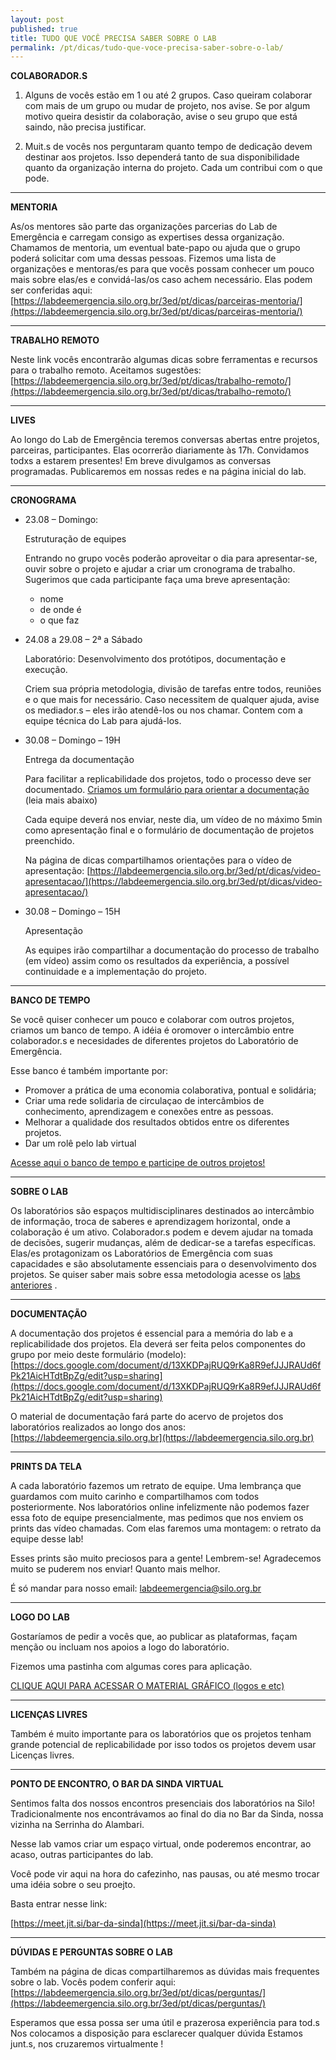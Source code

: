```yaml
---
layout: post
published: true
title: TUDO QUE VOCÊ PRECISA SABER SOBRE O LAB
permalink: /pt/dicas/tudo-que-voce-precisa-saber-sobre-o-lab/
---
```

  

**COLABORADOR.S**

1. Alguns de vocês estão em 1 ou até 2 grupos. Caso queiram colaborar com mais de um grupo ou mudar de projeto, nos avise. Se por algum motivo queira desistir da colaboração, avise o seu grupo que está saindo, não precisa justificar. 

2. Muit.s de vocês nos perguntaram quanto tempo de dedicação devem destinar aos projetos. Isso dependerá tanto de sua disponibilidade quanto da organização interna do projeto. Cada um contribui com o que pode.

---


**MENTORIA**

As/os mentores são parte das organizações parcerias do Lab de Emergência e carregam consigo as expertises dessa organização. Chamamos de mentoria, um eventual bate-papo ou ajuda que o grupo poderá solicitar com uma dessas pessoas. Fizemos uma lista de organizações e mentoras/es para que vocês possam conhecer um pouco mais sobre elas/es e convidá-las/os caso achem necessário. Elas podem ser conferidas aqui: 
[https://labdeemergencia.silo.org.br/3ed/pt/dicas/parceiras-mentoria/](https://labdeemergencia.silo.org.br/3ed/pt/dicas/parceiras-mentoria/)

---

**TRABALHO REMOTO**

Neste link vocês encontrarão algumas dicas sobre ferramentas e recursos para o trabalho remoto. Aceitamos sugestões:
[https://labdeemergencia.silo.org.br/3ed/pt/dicas/trabalho-remoto/](https://labdeemergencia.silo.org.br/3ed/pt/dicas/trabalho-remoto/)

---

**LIVES**

Ao longo do Lab de Emergência teremos conversas abertas entre projetos, parceiras, participantes. Elas ocorrerão diariamente às 17h. Convidamos todxs a estarem presentes! Em breve divulgamos as conversas programadas.
Publicaremos em nossas redes e na página inicial do lab.

---

**CRONOGRAMA** 

* 23.08 – Domingo: 
  
  Estruturação de equipes 
  
  Entrando no grupo vocês poderão aproveitar o dia para apresentar-se, ouvir sobre o projeto e ajudar a criar um cronograma de trabalho. Sugerimos que cada participante faça uma breve apresentação: 
  * nome
  * de onde é
  * o que faz
  
* 24.08 a 29.08 – 2ª a Sábado  
    
  Laboratório: Desenvolvimento dos protótipos, documentação e execução. 
  
  Criem sua própria metodologia, divisão de tarefas entre todos, reuniões e o que mais for necessário. Caso necessitem de qualquer ajuda, avise os mediador.s – eles irão atendê-los ou nos chamar. Contem com a equipe técnica do Lab para ajudá-los. 

* 30.08  – Domingo – 19H
  
  Entrega da documentação  
  
  Para facilitar a replicabilidade dos projetos, todo o processo deve ser documentado. 
  [Criamos um formulário para orientar a documentação](https://docs.google.com/document/d/13XKDPajRUQ9rKa8R9efJJJRAUd6fPk21AicHTdtBpZg/edit?usp=sharing)
  (leia mais abaixo)

  Cada equipe deverá nos enviar, neste dia, um vídeo de no máximo 5min como apresentação final e o formulário de documentação de projetos preenchido. 

  Na página de dicas compartilhamos orientações para o vídeo de apresentação:
  [https://labdeemergencia.silo.org.br/3ed/pt/dicas/video-apresentacao/](https://labdeemergencia.silo.org.br/3ed/pt/dicas/video-apresentacao/)


* 30.08 – Domingo – 15H

  Apresentação

  As equipes irão compartilhar a documentação do processo de trabalho (em vídeo) assim como os resultados da experiência, a possível continuidade e a implementação do projeto.


---

**BANCO DE TEMPO**

Se você quiser conhecer um pouco e colaborar com outros projetos, criamos um banco de tempo.
A idéia é oromover o intercâmbio entre colaborador.s e necesidades de diferentes projetos do Laboratório de Emergência.

Esse banco é também importante por:
* Promover a prática de uma economia colaborativa, pontual e solidária;
* Criar uma rede solidaria de circulaçao de intercâmbios de conhecimento, aprendizagem e conexões entre as pessoas. 
* Melhorar a qualidade dos resultados obtidos entre os diferentes projetos.
* Dar um rolê pelo lab virtual 

[Acesse aqui o banco de tempo e participe de outros projetos!](https://docs.google.com/spreadsheets/d/1njJ8gLE8BcCqNh0nDnBN0UcQuHnYbql_6_e0w8NqIgI/edit?usp=sharing) 

---


**SOBRE O LAB**

Os laboratórios são espaços multidisciplinares destinados ao intercâmbio de informação, troca de saberes e aprendizagem horizontal, onde a colaboração é um ativo. Colaborador.s podem e devem ajudar na tomada de decisões, sugerir mudanças, além de dedicar-se a tarefas específicas. Elas/es protagonizam os Laboratórios de Emergência com suas capacidades e são absolutamente essenciais para o desenvolvimento dos projetos. Se quiser saber mais sobre essa metodologia acesse os [labs anteriores](https://silo.org.br/interactivos/) .

---


**DOCUMENTAÇÃO**

A documentação dos projetos é essencial para a memória do lab e a replicabilidade dos projetos. Ela deverá ser feita pelos componentes do grupo por meio deste formulário (modelo):
[https://docs.google.com/document/d/13XKDPajRUQ9rKa8R9efJJJRAUd6fPk21AicHTdtBpZg/edit?usp=sharing](https://docs.google.com/document/d/13XKDPajRUQ9rKa8R9efJJJRAUd6fPk21AicHTdtBpZg/edit?usp=sharing)

O material de documentação fará parte do acervo de projetos dos laboratórios realizados ao longo dos anos:
[https://labdeemergencia.silo.org.br](https://labdeemergencia.silo.org.br)

---


**PRINTS DA TELA**

A cada laboratório fazemos um retrato de equipe.
Uma lembrança que guardamos com muito carinho e compartilhamos com todos posteriormente.
Nos laboratórios online infelizmente não podemos fazer essa foto de equipe presencialmente, mas pedimos que nos enviem os prints das vídeo chamadas.
Com elas faremos uma montagem: o retrato da equipe desse lab!

Esses prints são muito preciosos para a gente!
Lembrem-se! Agradecemos muito se puderem nos enviar! Quanto mais melhor.

É só mandar para nosso email:
labdeemergencia@silo.org.br


---


**LOGO DO LAB**

Gostaríamos de pedir a vocês que, ao publicar as plataformas, façam menção ou incluam nos apoios a logo do laboratório.

Fizemos uma pastinha com algumas cores para aplicação.

[CLIQUE AQUI PARA ACESSAR O MATERIAL GRÁFICO (logos e etc)](https://drive.google.com/drive/folders/1A4DHuYZIJrsLUJDB3tIYbviwrgRf3o3i?usp=sharing)

---


**LICENÇAS LIVRES**

Também é muito importante para os laboratórios que os projetos tenham grande potencial de replicabilidade por isso todos os projetos devem usar Licenças livres. 


---

**PONTO DE ENCONTRO, O BAR DA SINDA VIRTUAL**

Sentimos falta dos nossos encontros presenciais dos laboratórios na Silo! Tradicionalmente nos encontrávamos ao final do dia no Bar da Sinda, nossa vizinha na Serrinha do Alambari.
  
  
Nesse lab vamos criar um espaço virtual, onde poderemos encontrar, ao acaso, outras participantes do lab. 
  
Você pode vir aqui na hora do cafezinho, nas pausas, ou até mesmo trocar uma idéia sobre o seu proejto.

Basta entrar nesse link:

[https://meet.jit.si/bar-da-sinda](https://meet.jit.si/bar-da-sinda)

---

**DÚVIDAS E PERGUNTAS SOBRE O LAB**

Também na página de dicas compartilharemos as dúvidas mais frequentes sobre o lab. Vocês podem conferir aqui:
[https://labdeemergencia.silo.org.br/3ed/pt/dicas/perguntas/](https://labdeemergencia.silo.org.br/3ed/pt/dicas/perguntas/)



Esperamos que essa possa ser uma útil e prazerosa experiência para tod.s
Nos colocamos a disposição para esclarecer qualquer dúvida
Estamos junt.s, nos cruzaremos virtualmente !

